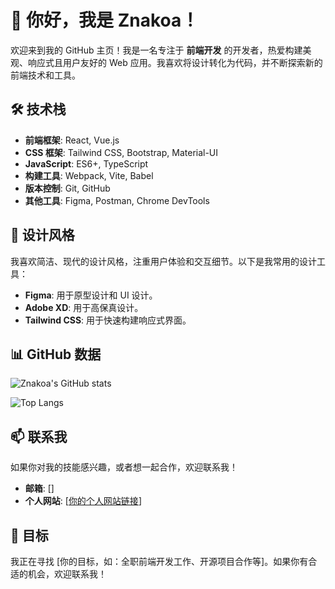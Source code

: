 # 👋 你好，我是 Znakoa！

欢迎来到我的 GitHub 主页！我是一名专注于 **前端开发** 的开发者，热爱构建美观、响应式且用户友好的 Web 应用。我喜欢将设计转化为代码，并不断探索新的前端技术和工具。

## 🛠️ 技术栈

- **前端框架**: React, Vue.js
- **CSS 框架**: Tailwind CSS, Bootstrap, Material-UI
- **JavaScript**: ES6+, TypeScript
- **构建工具**: Webpack, Vite, Babel
- **版本控制**: Git, GitHub
- **其他工具**: Figma, Postman, Chrome DevTools

## 🎨 设计风格

我喜欢简洁、现代的设计风格，注重用户体验和交互细节。以下是我常用的设计工具：
- **Figma**: 用于原型设计和 UI 设计。
- **Adobe XD**: 用于高保真设计。
- **Tailwind CSS**: 用于快速构建响应式界面。

## 📊 GitHub 数据

![Znakoa's GitHub stats](https://github-readme-stats.vercel.app/api?username=znakoa&show_icons=true&theme=radical)

![Top Langs](https://github-readme-stats.vercel.app/api/top-langs/?username=znakoa&layout=compact&theme=radical)

## 📫 联系我

如果你对我的技能感兴趣，或者想一起合作，欢迎联系我！
- **邮箱**: []
- **个人网站**: [[你的个人网站链接](https://znakoa.github.io/)]

## 🎯 目标

我正在寻找 [你的目标，如：全职前端开发工作、开源项目合作等]。如果你有合适的机会，欢迎联系我！

